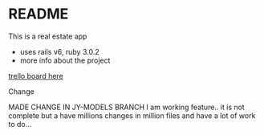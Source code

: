 # README

This is a real estate app
- uses rails v6, ruby 3.0.2
- more info about the project

[trello board here](https://trello.com/b/ITqIWe5e/real-estate-sp22)

Change

MADE CHANGE IN JY-MODELS BRANCH
I am working feature.. it is not complete but a have millions changes in million files
and have a lot of work to do...

